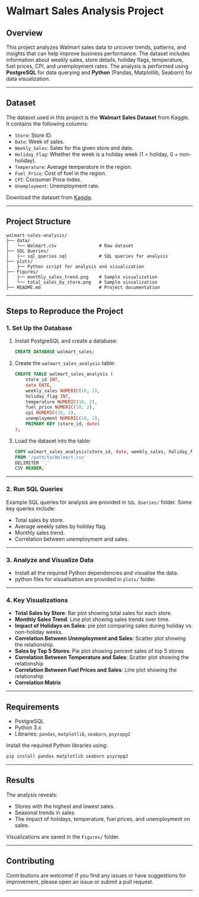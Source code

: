 # **Walmart Sales Analysis Project**

## **Overview**
This project analyzes Walmart sales data to uncover trends, patterns, and insights that can help improve business performance. The dataset includes information about weekly sales, store details, holiday flags, temperature, fuel prices, CPI, and unemployment rates. The analysis is performed using **PostgreSQL** for data querying and **Python** (Pandas, Matplotlib, Seaborn) for data visualization.

---

## **Dataset**
The dataset used in this project is the **Walmart Sales Dataset** from Kaggle. It contains the following columns:
- `Store`: Store ID.
- `Date`: Week of sales.
- `Weekly_Sales`: Sales for the given store and date.
- `Holiday_Flag`: Whether the week is a holiday week (1 = holiday, 0 = non-holiday).
- `Temperature`: Average temperature in the region.
- `Fuel_Price`: Cost of fuel in the region.
- `CPI`: Consumer Price Index.
- `Unemployment`: Unemployment rate.

Download the dataset from [Kaggle](https://www.kaggle.com/datasets/mikhail1681/walmart-sales/data).

---

## **Project Structure**
```
walmart-sales-analysis/
├── data/
│   └── Walmart.csv                # Raw dataset
├── SQL Queries/
│   ├── sql_queries.sql            # SQL queries for analysis
├── plots/
|   ├── Python script for analysis and visualization
├── Figures/
│   ├── monthly_sales_trend.png    # Sample visualization
│   └── total_sales_by_store.png   # Sample visualization
├── README.md                      # Project documentation
```

---

## **Steps to Reproduce the Project**

### **1. Set Up the Database**
1. Install PostgreSQL and create a database:
   ```sql
   CREATE DATABASE walmart_sales;
   ```

2. Create the `walmart_sales_analysis` table:
   ```sql
   CREATE TABLE walmart_sales_analysis (
       store_id INT,
       date DATE,
       weekly_sales NUMERIC(10, 2),
       holiday_flag INT,
       temperature NUMERIC(10, 2),
       fuel_price NUMERIC(10, 2),
       cpi NUMERIC(10, 2),
       unemployment NUMERIC(10, 2),
       PRIMARY KEY (store_id, date)
   );
   ```

3. Load the dataset into the table:
   ```sql
   COPY walmart_sales_analysis(store_id, date, weekly_sales, holiday_flag, temperature, fuel_price, cpi, unemployment)
   FROM '/path/to/Walmart.csv'
   DELIMITER ','
   CSV HEADER;
   ```

---

### **2. Run SQL Queries**
Example SQL queries for analysis are provided in `SQL Queries/` folder. Some key queries include:
- Total sales by store.
- Average weekly sales by holiday flag.
- Monthly sales trend.
- Correlation between unemployment and sales.

---

### **3. Analyze and Visualize Data**
- Install all the required Python dependencies and visualise the data.
- python files for visualisation are provided in `plots/` folder.
---

### **4. Key Visualizations**
- **Total Sales by Store**: Bar plot showing total sales for each store.
- **Monthly Sales Trend**: Line plot showing sales trends over time.
- **Impact of Holidays on Sales**: pie plot comparing sales during holiday vs. non-holiday weeks.
- **Correlation Between Unemployment and Sales**: Scatter plot showing the relationship.
- **Sales by Top 5 Stores**: Pie plot showing percent sales of top 5 stores
- **Correlation Between Temperature and Sales**: Scatter plot showing the relationship
- **Correlation Between Fuel Prices and Sales**: Line plot showing the relationship
- **Correlation Matrix**

---

## **Requirements**
- PostgreSQL
- Python 3.x
- Libraries: `pandas`, `matplotlib`, `seaborn`, `psycopg2`

Install the required Python libraries using:
```bash
pip install pandas matplotlib seaborn psycopg2
```

---

## **Results**
The analysis reveals:
- Stores with the highest and lowest sales.
- Seasonal trends in sales.
- The impact of holidays, temperature, fuel prices, and unemployment on sales.

Visualizations are saved in the `Figures/` folder.

---

## **Contributing**
Contributions are welcome! If you find any issues or have suggestions for improvement, please open an issue or submit a pull request.

---

